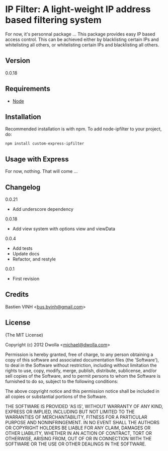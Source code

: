 IP Filter: A light-weight IP address based filtering system
=================================================================================

For now, it's personnal package ...
This package provides easy IP based access control. This can be achieved either by blacklisting certain IPs and whitelisting all others, or whitelisting certain IPs and blacklisting all others.

## Version
0.0.18

## Requirements
- [Node](http://github.com/ry/node)

## Installation

Recommended installation is with npm. To add node-ipfilter to your project, do:

    npm install custom-express-ipfilter

## Usage with Express

For now, nothing. That will come ...

## Changelog

0.0.21
* Add underscore dependency

0.0.18
* Add view system with options view and viewData

0.0.4

* Add tests
* Update docs
* Refactor, and restyle

0.0.1

* First revision

## Credits

Bastien VINH &lt;bus.bvinh@gmail.com&gt;

## License 

(The MIT License)

Copyright (c) 2012 Dwolla &lt;michael@dwolla.com&gt;

Permission is hereby granted, free of charge, to any person obtaining
a copy of this software and associated documentation files (the
'Software'), to deal in the Software without restriction, including
without limitation the rights to use, copy, modify, merge, publish,
distribute, sublicense, and/or sell copies of the Software, and to
permit persons to whom the Software is furnished to do so, subject to
the following conditions:

The above copyright notice and this permission notice shall be
included in all copies or substantial portions of the Software.

THE SOFTWARE IS PROVIDED 'AS IS', WITHOUT WARRANTY OF ANY KIND,
EXPRESS OR IMPLIED, INCLUDING BUT NOT LIMITED TO THE WARRANTIES OF
MERCHANTABILITY, FITNESS FOR A PARTICULAR PURPOSE AND NONINFRINGEMENT.
IN NO EVENT SHALL THE AUTHORS OR COPYRIGHT HOLDERS BE LIABLE FOR ANY
CLAIM, DAMAGES OR OTHER LIABILITY, WHETHER IN AN ACTION OF CONTRACT,
TORT OR OTHERWISE, ARISING FROM, OUT OF OR IN CONNECTION WITH THE
SOFTWARE OR THE USE OR OTHER DEALINGS IN THE SOFTWARE.
